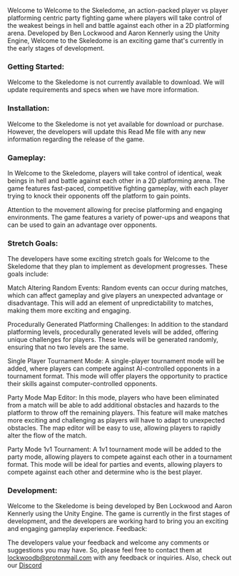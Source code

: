 Welcome to Welcome to the Skeledome, an action-packed player vs player platforming centric party fighting game where players will take control of the weakest beings in hell and battle against each other in a 2D platforming arena. Developed by Ben Lockwood and Aaron Kennerly using the Unity Engine, Welcome to the Skeledome is an exciting game that's currently in the early stages of development.


### Getting Started:
Welcome to the Skeledome is not currently available to download. We will update requirements and specs when we have more information.

### Installation:
Welcome to the Skeledome is not yet available for download or purchase. However, the developers will update this Read Me file with any new information regarding the release of the game.

### Gameplay:
In Welcome to the Skeledome, players will take control of identical, weak beings in hell and battle against each other in a 2D platforming arena. The game features fast-paced, competitive fighting gameplay, with each player trying to knock their opponents off the platform to gain points.

Attention to the movement allowing for precise platforming and engaging environments. The game features a variety of power-ups and weapons that can be used to gain an advantage over opponents.

### Stretch Goals:
The developers have some exciting stretch goals for Welcome to the Skeledome that they plan to implement as development progresses. These goals include:

   Match Altering Random Events: Random events can occur during matches, which can affect gameplay and give players an unexpected advantage or disadvantage. This will add an element of unpredictability to matches, making them more exciting and engaging.

   Procedurally Generated Platforming Challenges: In addition to the standard platforming levels, procedurally generated levels will be added, offering unique challenges for players. These levels will be generated randomly, ensuring that no two levels are the same.

   Single Player Tournament Mode: A single-player tournament mode will be added, where players can compete against AI-controlled opponents in a tournament format. This mode will offer players the opportunity to practice their skills against computer-controlled opponents.

   Party Mode Map Editor: In this mode, players who have been eliminated from a match will be able to add additional obstacles and hazards to the platform to throw off the remaining players. This feature will make matches more exciting and challenging as players will have to adapt to unexpected obstacles. The map editor will be easy to use, allowing players to rapidly alter the flow of the match. 
    
   Party Mode 1v1 Tournament: A 1v1 tournament mode will be added to the party mode, allowing players to compete against each other in a tournament format. This mode will be ideal for parties and events, allowing players to compete against each other and determine who is the best player.

### Development:
Welcome to the Skeledome is being developed by Ben Lockwood and Aaron Kennerly using the Unity Engine. The game is currently in the first stages of development, and the developers are working hard to bring you an exciting and engaging gameplay experience.
Feedback:

The developers value your feedback and welcome any comments or suggestions you may have. So, please feel free to contact them at lockwoodb@protonmail.com with any feedback or inquiries. Also, check out our <a href ="https://discord.gg/wFPWCHWp6n">
  Discord
